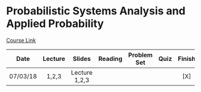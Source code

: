 Probabilistic Systems Analysis and Applied Probability
===

[Course Link](https://ocw.mit.edu/courses/electrical-engineering-and-computer-science/6-041sc-probabilistic-systems-analysis-and-applied-probability-fall-2013/)

|Date       | Lecture |  Slides |  Reading  |  Problem Set   |   Quiz     | Finish |
|-----------|:-------:|:-------:|:---------:|:--------------:|:----------:|:------:|
|07/03/18|1,2,3|Lecture 1,2,3|||| [X] |
